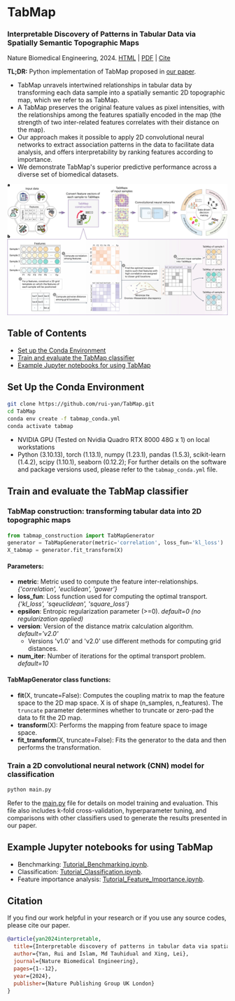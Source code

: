# TabMap

### Interpretable Discovery of Patterns in Tabular Data via Spatially Semantic Topographic Maps
Nature Biomedical Engineering, 2024. [HTML](https://www.nature.com/articles/s41551-024-01268-6) | [PDF](https://rdcu.be/dW1Iy) | [Cite](#citation)

**TL;DR:** Python implementation of TabMap proposed in [our paper](https://www.nature.com/articles/s41551-024-01268-6).

- TabMap unravels intertwined relationships in tabular data by transforming each data sample into a spatially semantic 2D topographic map, which we refer to as TabMap.
- A TabMap preserves the original feature values as pixel intensities, with the relationships among the features spatially encoded in the map (the strength of two inter-related features correlates with their distance on the map).
- Our approach makes it possible to apply 2D convolutional neural networks to extract association patterns in the data to facilitate data analysis, and offers interpretability by ranking features according to importance.
- We demonstrate TabMap's superior predictive performance across a diverse set of biomedical datasets.

<img src="docs/TabMap.png" width="800px" align="center" />

## Table of Contents
- [Set up the Conda Environment](#set-up-the-conda-environment)
- [Train and evaluate the TabMap classifier](#train-and-evaluate-the-tabmap-classifier)
- [Example Jupyter notebooks for using TabMap](#example-jupyter-notebooks-for-using-tabmap)

## Set Up the Conda Environment
```bash
git clone https://github.com/rui-yan/TabMap.git
cd TabMap
conda env create -f tabmap_conda.yml
conda activate tabmap
```

* NVIDIA GPU (Tested on Nvidia Quadro RTX 8000 48G x 1) on local workstations
* Python (3.10.13), torch (1.13.1), numpy (1.23.1), pandas (1.5.3), scikit-learn (1.4.2), scipy (1.10.1), seaborn (0.12.2); For further details on the software and package versions used, please refer to the `tabmap_conda.yml` file.

## Train and evaluate the TabMap classifier
### TabMap construction: transforming tabular data into 2D topographic maps
```python
from tabmap_construction import TabMapGenerator
generator = TabMapGenerator(metric='correlation', loss_fun='kl_loss')
X_tabmap = generator.fit_transform(X)
```

#### Parameters:
* **metric**: Metric used to compute the feature inter-relationships. *{'correlation', 'euclidean', 'gower'}*
* **loss_fun**: Loss function used for computing the optimal transport. *{'kl_loss', 'sqeuclidean', 'square_loss'}*
* **epsilon**: Entropic regularization parameter (>=0). *default=0 (no regularization applied)*
* **version**: Version of the distance matrix calculation algorithm. *default='v2.0'*
  * Versions 'v1.0' and 'v2.0' use different methods for computing grid distances.
* **num_iter**: Number of iterations for the optimal transport problem. *default=10*

#### TabMapGenerator class functions:
* **fit**(X, truncate=False): Computes the coupling matrix to map the feature space to the 2D map space. X is of shape (n_samples, n_features). The `truncate` parameter determines whether to truncate or zero-pad the data to fit the 2D map.
* **transform**(X): Performs the mapping from feature space to image space.
* **fit_transform**(X, truncate=False): Fits the generator to the data and then performs the transformation.

### Train a 2D convolutional neural network (CNN) model for classification
```bash
python main.py
```
Refer to the [main.py](https://github.com/rui-yan/TabMap/blob/main/code/main.py) file for details on model training and evaluation. This file also includes k-fold cross-validation, hyperparameter tuning, and comparisons with other classifiers used to generate the results presented in our paper.

## Example Jupyter notebooks for using TabMap
- Benchmarking: [Tutorial_Benchmarking.ipynb](https://github.com/rui-yan/TabMap/blob/main/tutorials/Tutorial_Benchmarking.ipynb).
- Classification: [Tutorial_Classification.ipynb](https://github.com/rui-yan/TabMap/blob/main/tutorials/Tutorial_Classification.ipynb).
- Feature importance analysis: [Tutorial_Feature_Importance.ipynb](https://github.com/rui-yan/TabMap/blob/main/tutorials/Tutorial_Feature_Importance.ipynb).

## Citation
If you find our work helpful in your research or if you use any source codes, please cite our paper.

```bibtex
@article{yan2024interpretable,
  title={Interpretable discovery of patterns in tabular data via spatially semantic topographic maps},
  author={Yan, Rui and Islam, Md Tauhidual and Xing, Lei},
  journal={Nature Biomedical Engineering},
  pages={1--12},
  year={2024},
  publisher={Nature Publishing Group UK London}
}
```